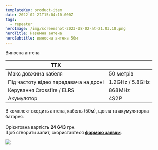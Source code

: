 ```yaml
---
templateKey: product-item
date: 2022-02-21T15:04:10.000Z
tags:
  - repeater
heroImage: /img/screenshot-2023-08-02-at-21.03.18.png
heroTitle: Наземна антена
heroSubtitle: виносна антена 50м
---
```

Виносна антена

| ТТХ                                   |                 |
| ------------------------------------- | --------------- |
| Макс довжина кабеля                   | 50 метрів       |
| Під частоту відео передавача на дроні | 1.2GHz / 5.8GHz |
| Керування Crossfire / ELRS            | 8﻿68MHz         |
| Акумулятор                            | 4S2P            |

В комплект входить антена, кабель (50м), щогла та акумуляторна батарея.  \
\
Орієнтовна вартість **24 643** грн. \
Щоб створити запит, скористайтеся <a href="https://docs.google.com/forms/d/e/1FAIpQLSflTILqQ9CENT9xGsnn4Ke6l-D-2m2yaclV2jH2pzXmjGk51w/viewform" target="_blank" rel="noopener noreferrer">**формою заявки**</a>. 

![](/img/photo_2023-07-31-17.16.31.jpeg)
